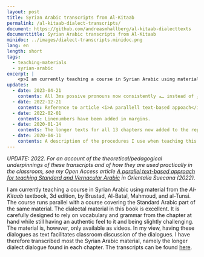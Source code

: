 ```yaml
---
layout: post
title: Syrian Arabic transcripts from Al-Kitaab
permalink: /al-kitaab-dialect-transcripts/
document: https://github.com/andreasmhallberg/al-kitaab-dialecttexts
documenttitle: Syrian Arabic transcripts from Al-Kitaab
minidoc: ../images/dialect-transcripts.minidoc.png
lang: en
length: short
tags:
  - teaching-materials
  - syrian-arabic
excerpt: |
    <p>I am currently teaching a course in Syrian Arabic using material from the <em>Al-Kitaab</em> textbook, 3d edition, by Brustad, Al-Batal, Mahmoud, and al-Tunsi. The course runs parallel with a course covering the Standard Arabic part of the same material. The dialectal material in this book is excellent. It is carefully designed to rely on vocabulary and grammar from the chapter at hand while still having an authentic feel to it and being slightly challenging. The material is, however, only available as videos. In my view, having these dialogues as text facilitates classroom discussion of the dialogues. I have therefore transcribed most the Syrian Arabic material, namely the longer dialect dialogue found in each chapter. The transcripts can be found <a href="https://github.com/andreasmhallberg/al-kitaab-dialecttexts">here</a>.</p>
updates:
  - date: 2023-04-21
    contents: All 3ms possive pronouns now consistently ـه instead of ـو.
  - date: 2022-12-21
    contents: Reference to article <i>A parallell text-based appoach</i> added.
  - date: 2022-02-01
    contents: Linenumbers have been added in margins.
  - date: 2020-01-14
    contents: The longer texts for all 13 chapters now added to the repository.
  - date: 2020-04-11
    contents: A description of the procedures I use when teaching this material has been added to the `README` linked in the post.
---
```


*UPDATE: 2022. For an account of the theoretical/pedagogical underpinnings of these transcripts and of how they are used practically in the classroom, see my Open Access article [A parallel text-based approach for teaching Standard and Vernacular Arabic](http://www.doi.org/10.33063/diva-484185) in Orientalia Suecana (2022).*

I am currently teaching a course in Syrian Arabic using material from the *Al-Kitaab* textbook, 3d edition, by Brustad, Al-Batal, Mahmoud, and al-Tunsi. The course runs parallel with a course covering the Standard Arabic part of the same material. The dialectal material in this book is excellent. It is carefully designed to rely on vocabulary and grammar from the chapter at hand while still having an authentic feel to it and being slightly challenging. The material is, however, only available as videos. In my view, having these dialogues as text facilitates classroom discussion of the dialogues. I have therefore transcribed most the Syrian Arabic material, namely the longer dialect dialogue found in each chapter. The transcripts can be found [here](https://github.com/andreasmhallberg/al-kitaab-dialecttexts). 




